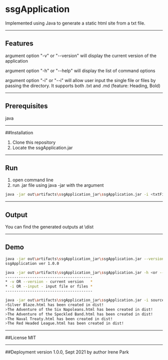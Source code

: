 # ssgApplication

Implemented using Java to generate a static html site from a txt file.

----

## Features 
argument option "-v" or "--version" will display the current version of the application

argument option "-h" or "--help" will display the list of command options

argument option "-i" or "--i" will allow user input the single file or files by passing the directory. It supports both .txt and .md (feature: Heading, Bold)


----
## Prerequisites
java

----
##Installation
1. Clone this repository
2. Locate the ssgApplication.jar

----
## Run
1. open command line
2. run .jar file using java -jar with the argument
```bash
java -jar out\artifacts\ssgApplication_jar\ssgApplication.jar -i <txtFileName>
```

----  
## Output

You can find the generated outputs at \dist

----  
## Demo
```bash
java -jar out\artifacts\ssgApplication_jar\ssgApplication.jar --version
ssgApplication ver 1.0.0
```

```bash
java -jar out\artifacts\ssgApplication_jar\ssgApplication.jar -h <or --help>
---------------------------------------
* -v OR --version - current version   *
* -i OR --input - input file or files *
---------------------------------------
```

```bash
java -jar out\artifacts\ssgApplication_jar\ssgApplication.jar -i sources\Sherlock-Holmes-Selected-Stories
>Silver Blaze.html has been created in dist!
>The Adventure of the Six Napoleans.html has been created in dist!
>The Adventure of the Speckled Band.html has been created in dist!
>The Naval Treaty.html has been created in dist!
>The Red Headed League.html has been created in dist!
```

----
##License
MIT

----
##Deployment
version 1.0.0, Sept 2021 by author Irene Park
